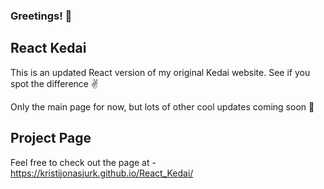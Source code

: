 ### Greetings! :wave:

## React Kedai
This is an updated React version of my original Kedai website. See if you spot the difference :v:

Only the main page for now, but lots of other cool updates coming soon :shoe:

## Project Page

Feel free to check out the page at - https://kristijonasjurk.github.io/React_Kedai/
